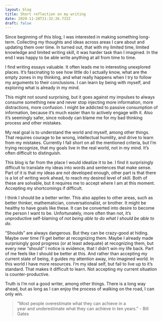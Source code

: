 ```yaml
---
layout: blog
title: Short reflection on my writing
date: 2020-11-28T21:32:26.732Z
draft: false
---
```

Since beginning of this blog, I was interested in making something long-term. Collecting my thoughts and ideas across areas I care about and updating them over time. In turned out, that with my limited time, limited knowledge and limited writing skill, it was harder task than I imagined. In the end I was happy to be able write anything at all from time to time. 

I find writing essays valuable. It often leads me to interesting unexplored places. It’s fascinating to see how little do I actually know, what are the empty zones in my thinking, and what really happens when I try to follow my arguments to their conclusions. I can learn by being with myself, and exploring what is already in my mind. 

This might not sound surprising, but it goes against my impulses to always consume something new and never stop injecting more information, more distractions, more confusion. I might be addicted to passive consumption of information, because it’s much easier than to actively engage with it. Also it’s seemingly safer, since nobody can blame me for my bad thinking process and other mistakes. 

My real goal is to understand the world and myself, among other things. That requires courage to be wrong, intellectual humility, and drive to learn from my mistakes. Currently I fall short on all the mentioned criteria, but I’m trying recognize, that my goals live in the real world, not in my mind. It’s often difficult to distinguish. 

This blog is far from the place I would idealize it to be. I find it surprisingly difficult to translate my ideas into words and sentences that make sense. Part of it is that my ideas are not developed enough, other part is that there is a lot of writing work ahead, to reach my desired level of skill. Both of these are solvable, but it requires me to accept where I am at this moment. Accepting my shortcomings if difficult. 

I think I should be a better writer. This also applies to other areas, such as better thinker, mathematician, conversationalist, or brother. It might be healthy to have goals like these. It can be converted into desire to become the person I want to be. Unfortunately, more often than not, it’s unproductive self-blaming of *not being able to do what I should be able to do*. 

“Shoulds” are always dangerous. But they can be crazy-good at hiding. Maybe over time I’ll get better at recognizing them. Maybe I already made surprisingly good progress (or at least adequate) at recognizing them, but every new “should” I notice is evidence, that I didn’t win my life back. Part of me feels like I should be better at this. And rather than accepting my current state of being, it guides my attention away, into imagined world. In this world I have more resources. I’m my ideal self, but fail to live up to it’s standard. That makes it difficult to learn. Not accepting my current situation is counter-productive. 

Truth is I’m not a good writer, among other things. There is a long way ahead, but as long as I can enjoy the process of walking on the road, I can only win. 

> "Most people overestimate what they can achieve in a year and underestimate what they can achieve in ten years." - Bill Gates